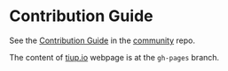 # Contribution Guide

See the [Contribution Guide](https://github.com/pingcap/community/blob/master/contributors/README.md) in the
[community](https://github.com/pingcap/community) repo.

The content of [tiup.io](https://tiup.io) webpage is at the `gh-pages` branch.
